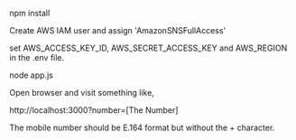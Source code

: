 
npm install

Create AWS IAM user and assign 'AmazonSNSFullAccess'

set AWS_ACCESS_KEY_ID, AWS_SECRET_ACCESS_KEY and AWS_REGION in the .env file.

node app.js

Open browser and visit something like,

http://localhost:3000?number=[The Number]

The mobile number should be E.164 format but without the + character.


